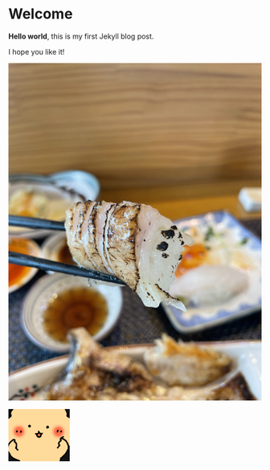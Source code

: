 # Welcome

**Hello world**, this is my first Jekyll blog post.

I hope you like it!

![IMG_2668](../images/2023-07-09-dddd/IMG_2668.jpeg)

![photo](../images/2023-07-09-dddd/photo.png)
